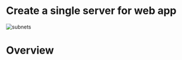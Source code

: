 # Create a single server for web app

![subnets](https://github.com/DanKolev/aws_wordpress_manual_build/blob/main/)

# Overview



